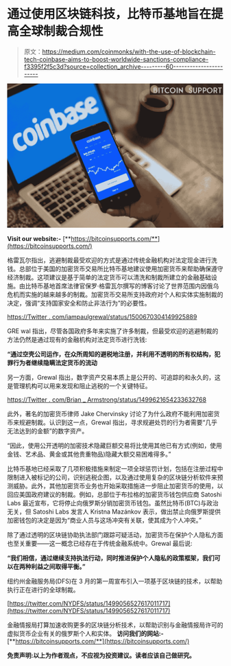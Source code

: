 # 通过使用区块链科技，比特币基地旨在提高全球制裁合规性

> 原文：<https://medium.com/coinmonks/with-the-use-of-blockchain-tech-coinbase-aims-to-boost-worldwide-sanctions-compliance-f3395f2f5c3d?source=collection_archive---------60----------------------->

![](img/7b12602706c6ef660292972364d837fc.png)

**Visit our website:-** [**https://bitcoinsupports.com/**](https://bitcoinsupports.com/)

格雷瓦尔指出，逃避制裁最受欢迎的方式是通过传统金融机构对法定现金进行洗钱。总部位于美国的加密货币交易所比特币基地建议使用加密货币来帮助确保遵守经济制裁。这项建议是基于简单的法定货币可以清洗和制裁所建立的金融基础设施。由比特币基地首席法律官保罗·格雷瓦尔撰写的博客讨论了世界范围内因俄乌危机而实施的越来越多的制裁。加密货币交易所支持政府对个人和实体实施制裁的决定，强调“支持国家安全和防止非法行为”的必要性。

[https://Twitter . com/iampaulgrewal/status/1500670304149925889](https://twitter.com/iampaulgrewal/status/1500670304149925889)

GRE wal 指出，尽管各国政府多年来实施了许多制裁，但最受欢迎的逃避制裁的方法仍然是通过现有的金融机构对法定货币进行洗钱:

**“通过空壳公司运作，在众所周知的避税地注册，并利用不透明的所有权结构，犯罪行为者继续隐瞒法定货币的流动**

另一方面，Grewal 指出，数字资产交易本质上是公开的、可追踪的和永久的，这是管理机构可以用来发现和阻止逃税的一个关键特征。

[https://Twitter . com/Brian _ Armstrong/status/1499621654233632768](https://twitter.com/brian_armstrong/status/1499621654233632768)

此外，著名的加密货币律师 Jake Chervinsky 讨论了为什么政府不能利用加密货币来规避制裁。认识到这一点，Grewal 指出，寻求规避处罚的行为者需要“几乎无法达到的金额”的数字资产。

“因此，使用公开透明的加密技术隐藏巨额交易将比使用其他已有方式(例如，使用金钱、艺术品、黄金或其他贵重物品)隐藏大额交易困难得多。”

比特币基地已经采取了几项积极措施来制定一项全球惩罚计划，包括在注册过程中限制进入被标记的公司，识别逃税企图，以及通过使用复杂的区块链分析软件来预测威胁。此外，其他加密货币业务也开始采取措施进一步阻止加密货币的使用，以回应美国政府建议的制裁。例如，总部位于布拉格的加密货币钱包供应商 Satoshi Labs 最近宣布，它将停止向俄罗斯分销加密货币钱包。虽然比特币(BTC)与政治无关，但 Satoshi Labs 发言人 Kristna Mazánkov 表示，做出禁止向俄罗斯提供加密钱包的决定是因为“商业人员与这场冲突有关联，使其成为个人冲突。”

除了通过透明的区块链协助执法部门跟踪可疑活动，加密货币在保护个人隐私方面也至关重要——这一概念已经存在于传统金融系统中。Grewal 最后说:

**“我们相信，通过继续支持执法行动，同时推进保护个人隐私的政策框架，我们可以在两种利益之间取得平衡。”**

纽约州金融服务局(DFS)在 3 月的第一周宣布引入一项基于区块链的技术，以帮助执行正在进行的全球制裁。

[https://twitter.com/NYDFS/status/1499056527617011717](https://twitter.com/NYDFS/status/1499056527617011717)

金融情报局打算加速收购更多的区块链分析技术，以帮助识别与金融情报局许可的虚拟货币企业有关的俄罗斯个人和实体。
**访问我们的网站:-**[**https://bitcoinsupports.com/**](https://bitcoinsupports.com/)

**免责声明:以上为作者观点，不应视为投资建议。读者应该自己做研究。**